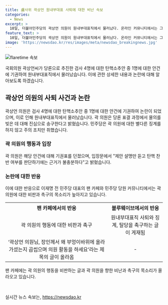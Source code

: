 ```yaml
---
title: 盧사위 곽상언 원내부대표 사퇴에 대한 비난 속보
categories:
  - News
excerpt: >
  10일, 더불어민주당의 곽상언 의원이 원내부대표직에서 물러났다. 온라인 커뮤니티에서는 그의 결정에 대한 논란이 이어지고 있다. 곽 의원은 검사들의 탄핵안 표결 과정에서 기권표를 던졌는데, 이로 인해 논란이 일었으며 민주당은 주의 조치를 취했다. 이에 대한 곽 의원에 대한 앞으로의 조치에 대한 목소리가 높아지고 있다. 관련해서 이재명 전 대표 지지자들의 특히 심한 비난이 커뮤니티에 올라와 논란이 더 확대되고 있다. 민주당 내부에서도 원내부대표직 사퇴와 징계, 탈당을 촉구하는 목소리가 점점 더 높아지고 있다.
feature_text: >
  10일, 더불어민주당의 곽상언 의원이 원내부대표직에서 물러났다. 온라인 커뮤니티에서는 그의 결정에 대한 논란이 이어지고 있다. 곽 의원은 검사들의 탄핵안 표결 과정에서 기권표를 던졌는데, 이로 인해 논란이 일었으며 민주당은 주의 조치를 취했다. 이에 대한 곽 의원에 대한 앞으로의 조치에 대한 목소리가 높아지고 있다. 관련해서 이재명 전 대표 지지자들의 특히 심한 비난이 커뮤니티에 올라와 논란이 더 확대되고 있다. 민주당 내부에서도 원내부대표직 사퇴와 징계, 탈당을 촉구하는 목소리가 점점 더 높아지고 있다.
image: 'https://newsdao.kr/res/images/meta/newsdao_breakingnews.jpg'
---
```


<p><img src="https://newsdao.kr/res/images/meta/newsdao_breakingnews.jpg" alt="flaretime 속보" /></p>

<p data-ke-size="size16">국회의원 곽상언씨가 당론으로 추진한 검사 4명에 대한 탄핵소추안 중 1명에 대한 안건에 기권하여 원내부대표직에서 물러났습니다. 이에 관한 상세한 내용과 논란에 대해 알아보도록 하겠습니다.</p>

<h2 data-ke-size="size26">곽상언 의원의 사퇴 사건과 논란</h2>

<p data-ke-size="size16">곽상언 의원은 검사 4명에 대한 탄핵소추안 중 1명에 대한 안건에 기권하여 논란이 되었으며, 이로 인해 원내부대표직에서 물러났습니다. 곽 의원은 당론 표결 과정에서 물의를 빚은 데 대해 진심으로 송구한다고 밝혔습니다. 민주당은 곽 의원에 대한 별다른 징계를 하지 않고 주의 조치만 취했습니다.</p>

<h3 data-ke-size="size24">곽 의원의 행동과 입장</h3>

<p data-ke-size="size16">곽 의원은 해당 안건에 대해 기권표를 던졌으며, 입장문에서 "제안 설명만 듣고 탄핵 찬반 여부를 판단하기에는 근거가 불충분하다"고 밝혔습니다.</p>

<h3 data-ke-size="size24">논란에 대한 반응</h3>

<p data-ke-size="size16">이에 대한 반응으로 이재명 전 민주당 대표의 팬 카페와 민주당 당원 커뮤니티에서는 곽 의원에 대한 비판과 촉구의 목소리가 높아지고 있습니다.</p>

<table>
  <tr>
    <th style="text-align: center; height: 17px;"><b>팬 카페에서의 반응</b></th>
    <th style="text-align: center; height: 17px;"><b>블루웨이브에서의 반응</b></th>
  </tr>
  <tr>
    <td style="text-align: center; height: 17px;">곽 의원의 행동에 대한 비판과 촉구</td>
    <td style="text-align: center; height: 17px;">원내부대표직 사퇴와 징계, 탈당을 촉구하는 글이 게재됨</td>
  </tr>
  <tr>
    <td style="text-align: center; height: 17px;">‘곽상언 의원님, 장인께서 왜 부엉이바위에 올라가셨는지 곱씹으며 의원 활동을 하세요’라는 제목의 글이 올라옴</td>
    <td style="text-align: center; height: 17px;">-</td>
  </tr>
</table>

<p data-ke-size="size16">팬 카페에는 곽 의원의 행동을 비판하는 글과 곽 의원을 향한 비난과 촉구의 목소리가 올라오고 있습니다.</p>

<p data-ke-size="size16">&nbsp;</p>
실시간 뉴스 속보는, <a href="https://newsdao.kr" rel="dofollow">https://newsdao.kr</a>


